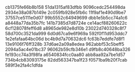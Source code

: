 cb1375fe66b8b158
51da1315af83dfbb
9096cedc254498da
2934e38a087b149e
2c059fb928e5fb6c
11f9af1e490d9be7
37557ce5111e0d07
99b5552c64949699
dbb1e5b5cc74a1c6
a8448a77da35b7fc
141b7385d7d8724e
ce14acf88260622c
6cf128078feff6d8
a8965de982e8d10b
23022d740328c8f7
58d700c3521da999
6d0d67ca9e6f969a
592f0f11d953ddc7
1e2efafaa64bc06d
bc4b9d7a70632dc6
fc63b7eddfe7d8f1
13e9106f76ff328b
37d6ae2a09a8edea
962abbf53c5beff5
2094a5ac4e01bc37
96062b59cfb346e1
d9fb8c40648ba326
fe193cc74a3f98fa
a6540834fcc0aa80
abb8aa92a7be1d57
734b4cb83093175e
82dd563347ba1f23
f0571ba9b20f7cab
589f3e2fa4c1dfda
